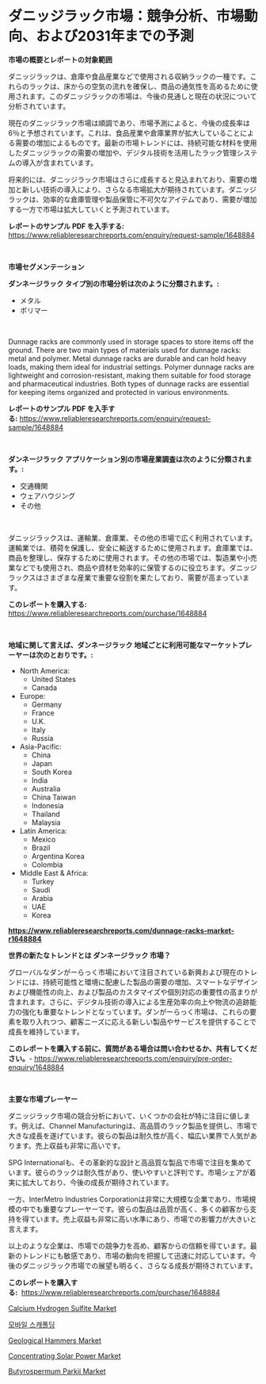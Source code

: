 <p><h1>ダニッジラック市場：競争分析、市場動向、および2031年までの予測</h1></p><p><strong>市場の概要とレポートの対象範囲</strong></p>
<p><p>ダニッジラックは、倉庫や食品産業などで使用される収納ラックの一種です。これらのラックは、床からの空気の流れを確保し、商品の通気性を高めるために使用されます。このダニッジラックの市場は、今後の見通しと現在の状況について分析されています。</p><p>現在のダニッジラック市場は順調であり、市場予測によると、今後の成長率は6％と予想されています。これは、食品産業や倉庫業界が拡大していることによる需要の増加によるものです。最新の市場トレンドには、持続可能な材料を使用したダニッジラックの需要の増加や、デジタル技術を活用したラック管理システムの導入が含まれています。</p><p>将来的には、ダニッジラック市場はさらに成長すると見込まれており、需要の増加と新しい技術の導入により、さらなる市場拡大が期待されています。ダニッジラックは、効率的な倉庫管理や製品保管に不可欠なアイテムであり、需要が増加する一方で市場は拡大していくと予測されています。</p></p>
<p><strong>レポートのサンプル PDF を入手する:</strong> <a href="https://www.reliableresearchreports.com/enquiry/request-sample/1648884">https://www.reliableresearchreports.com/enquiry/request-sample/1648884</a></p>
<p>&nbsp;</p>
<p><strong>市場セグメンテーション</strong></p>
<p><strong>ダンネージラック タイプ別の市場分析は次のように分類されます。:</strong></p>
<p><ul><li>メタル</li><li>ポリマー</li></ul></p>
<p>&nbsp;</p>
<p><p>Dunnage racks are commonly used in storage spaces to store items off the ground. There are two main types of materials used for dunnage racks: metal and polymer. Metal dunnage racks are durable and can hold heavy loads, making them ideal for industrial settings. Polymer dunnage racks are lightweight and corrosion-resistant, making them suitable for food storage and pharmaceutical industries. Both types of dunnage racks are essential for keeping items organized and protected in various environments.</p></p>
<p><strong>レポートのサンプル PDF を入手する:</strong>&nbsp;<a href="https://www.reliableresearchreports.com/enquiry/request-sample/1648884">https://www.reliableresearchreports.com/enquiry/request-sample/1648884</a></p>
<p>&nbsp;</p>
<p><strong> ダンネージラック アプリケーション別の市場産業調査は次のように分類されます。:</strong></p>
<p><ul><li>交通機関</li><li>ウェアハウジング</li><li>その他</li></ul></p>
<p>&nbsp;</p>
<p><p>ダニッジラックスは、運輸業、倉庫業、その他の市場で広く利用されています。運輸業では、積荷を保護し、安全に輸送するために使用されます。倉庫業では、商品を整理し、保存するために使用されます。その他の市場では、製造業や小売業などでも使用され、商品や資材を効率的に保管するのに役立ちます。ダニッジラックスはさまざまな産業で重要な役割を果たしており、需要が高まっています。</p></p>
<p><strong>このレポートを購入する:</strong>&nbsp; <a href="https://www.reliableresearchreports.com/purchase/1648884">https://www.reliableresearchreports.com/purchase/1648884</a></p>
<p>&nbsp;</p>
<p><strong>地域に関して言えば、ダンネージラック 地域ごとに利用可能なマーケットプレーヤーは次のとおりです。:</strong></p>
<p><ul>
    <li>
        North America:
        <ul>
            <li>United States</li>
            <li>Canada</li>
        </ul>
    </li>
    <li>
        Europe:
        <ul>
            <li>Germany</li>
            <li>France</li>
            <li>U.K.</li>
            <li>Italy</li>
            <li>Russia</li>
        </ul>
    </li>
    <li>
        Asia-Pacific:
        <ul>
            <li>China</li>
            <li>Japan</li>
            <li>South Korea</li>
            <li>India</li>
            <li>Australia</li>
            <li>China Taiwan</li>
            <li>Indonesia</li>
            <li>Thailand</li>
            <li>Malaysia</li>
        </ul>
    </li>
    <li>
        Latin America:
        <ul>
            <li>Mexico</li>
            <li>Brazil</li>
            <li>Argentina Korea</li>
            <li>Colombia</li>
        </ul>
    </li>
    <li>
        Middle East & Africa:
        <ul>
            <li>Turkey</li>
            <li>Saudi</li>
            <li>Arabia</li>
            <li>UAE</li>
            <li>Korea</li>
        </ul>
    </li>
    </ul></p>
<p><strong><a href="https://www.reliableresearchreports.com/dunnage-racks-market-r1648884">https://www.reliableresearchreports.com/dunnage-racks-market-r1648884</a></strong>&nbsp;</p>
<p><strong>世界の新たなトレンドとは ダンネージラック 市場？</strong></p>
<p><p>グローバルなダンがーらっく市場において注目されている新興および現在のトレンドには、持続可能性と環境に配慮した製品の需要の増加、スマートなデザインおよび機能性の向上、および製品のカスタマイズや個別対応の重要性の高まりが含まれます。さらに、デジタル技術の導入による生産効率の向上や物流の追跡能力の強化も重要なトレンドとなっています。ダンがーらっく市場は、これらの要素を取り入れつつ、顧客ニーズに応える新しい製品やサービスを提供することで成長を維持しています。</p></p>
<p><strong>このレポートを購入する前に、質問がある場合は問い合わせるか、共有してください。</strong>- <a href="https://www.reliableresearchreports.com/enquiry/pre-order-enquiry/1648884">https://www.reliableresearchreports.com/enquiry/pre-order-enquiry/1648884</a></p>
<p>&nbsp;</p>
<p><strong>主要な市場プレーヤー</strong></p>
<p><p>ダニッジラック市場の競合分析において、いくつかの会社が特に注目に値します。例えば、Channel Manufacturingは、高品質のラック製品を提供し、市場で大きな成長を遂げています。彼らの製品は耐久性が高く、幅広い業界で人気があります。売上収益も非常に高いです。</p><p>SPG Internationalも、その革新的な設計と高品質な製品で市場で注目を集めています。彼らのラックは耐久性があり、使いやすいと評判です。市場シェアが着実に拡大しており、今後の成長が期待されています。</p><p>一方、InterMetro Industries Corporationは非常に大規模な企業であり、市場規模の中でも重要なプレーヤーです。彼らの製品は品質が高く、多くの顧客から支持を得ています。売上収益も非常に高い水準にあり、市場での影響力が大きいと言えます。</p><p>以上のような企業は、市場での競争力を高め、顧客からの信頼を得ています。最新のトレンドにも敏感であり、市場の動向を把握して迅速に対応しています。今後のダニッジラック市場での展望も明るく、さらなる成長が期待されています。</p></p>
<p><strong>このレポートを購入する:</strong>&nbsp;&nbsp;<a href="https://www.reliableresearchreports.com/purchase/1648884">https://www.reliableresearchreports.com/purchase/1648884</a></p>
<p><p><a href="https://issuu.com/reportprime-2/docs/calcium-hydrogen-sulfite-market-size-2030.pptx">Calcium Hydrogen Sulfite Market</a></p><p><a href="https://medium.com/@boydsmitham726/%EB%AA%A8%EB%B0%94%EC%9D%BC-%EC%9E%A5%EB%B9%84-%EA%B1%B4%EB%AC%BC-%EC%A7%80%EC%A7%80%EB%8C%80-%EC%8B%9C%EC%9E%A5%EC%9D%80-%EC%8B%9C%EC%9E%A5-%EC%A0%90%EC%9C%A0%EC%9C%A8-%EA%B7%9C%EB%AA%A8-%EB%B0%8F-2031%EB%85%84%EA%B9%8C%EC%A7%80-%EC%98%88%EC%83%81%EB%90%9C-%EC%98%88%EC%B8%A1%EC%97%90-%EC%B4%88%EC%A0%90%EC%9D%84-%EB%A7%9E%EC%B6%A5%EB%8B%88%EB%8B%A4-10180d641b41">모바일 스캐폴딩</a></p><p><a href="https://view.publitas.com/reportprime-1/geological-hammers-market-size-cagr-trends-2024-2030/">Geological Hammers Market</a></p><p><a href="https://meowing-canidae-761.notion.site/Concentrating-Solar-Power-Market-Size-and-Market-Trends-Complete-Industry-Overview-2024-to-2031-68a64b7ee91f48e7b3035be1fdd27266">Concentrating Solar Power Market</a></p><p><a href="https://issuu.com/reportprime-2/docs/butyrospermum-parkii-market-size-2030.pptx">Butyrospermum Parkii Market</a></p></p>